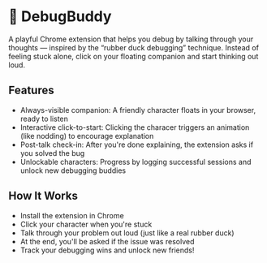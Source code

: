 # 🐥 DebugBuddy

A playful Chrome extension that helps you debug by talking through your thoughts — inspired by the “rubber duck debugging” technique. Instead of feeling stuck alone, click on your floating companion and start thinking out loud.

## Features

- Always-visible companion: A friendly character floats in your browser, ready to listen
- Interactive click-to-start: Clicking the characer triggers an animation (like nodding) to encourage explanation
- Post-talk check-in: After you're done explaining, the extension asks if you solved the bug
- Unlockable characters: Progress by logging successful sessions and unlock new debugging buddies

## How It Works

- Install the extension in Chrome
- Click your character when you're stuck
- Talk through your problem out loud (just like a real rubber duck)
- At the end, you'll be asked if the issue was resolved
- Track your debugging wins and unlock new friends!